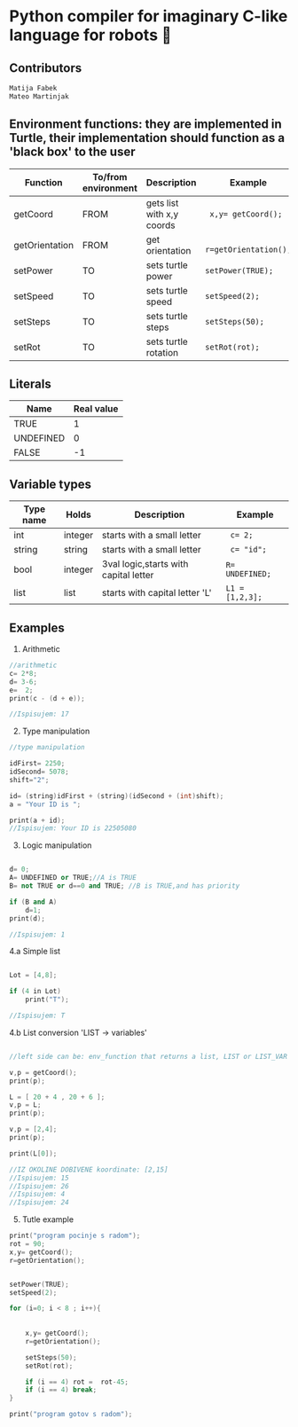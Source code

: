 # Python compiler for imaginary C-like language for robots 🤖


## Contributors
```sh
Matija Fabek
Mateo Martinjak 
```
## Environment functions: they are implemented in Turtle,  their implementation should function as a 'black box' to the user 


Function | To/from environment | Description | Example
------------ | ------------- | ------------- | -------------
getCoord | FROM | gets list with x,y coords | ``` x,y= getCoord();```
getOrientation | FROM | get orientation | ``` r=getOrientation();```
setPower | TO | sets turtle power | ```setPower(TRUE); ```
setSpeed | TO | sets turtle speed  | ```setSpeed(2); ```
setSteps | TO | sets turtle steps | ```setSteps(50); ```
setRot | TO | sets turtle rotation | ```setRot(rot); ```

## Literals


Name | Real value
------------ | -------------
TRUE | 1
UNDEFINED | 0
FALSE | -1


## Variable types

Type name | Holds | Description | Example
------------ | ------------- | ------------- | -------------
int | integer | starts with a small letter | ``` c= 2;```
string | string | starts with a small letter | ``` c= "id";```
bool | integer | 3val logic,starts with capital letter | ```R= UNDEFINED; ```
list | list | starts with capital letter 'L' | ```L1 = [1,2,3]; ```



## Examples

1. Arithmetic

```cpp
//arithmetic
c= 2*8;
d= 3-6;
e=  2;
print(c - (d + e));

//Ispisujem: 17
```

2. Type manipulation

```cpp
//type manipulation

idFirst= 2250;
idSecond= 5078;
shift="2";

id= (string)idFirst + (string)(idSecond + (int)shift);
a = "Your ID is ";

print(a + id);
//Ispisujem: Your ID is 22505080
```

3. Logic manipulation

```cpp

d= 0;
A= UNDEFINED or TRUE;//A is TRUE
B= not TRUE or d==0 and TRUE; //B is TRUE,and has priority

if (B and A)
    d=1;
print(d);

//Ispisujem: 1
```

4.a Simple list 
```cpp

Lot = [4,8];

if (4 in Lot)
    print("T");

//Ispisujem: T
```   
4.b List conversion 'LIST -> variables'

```cpp

//left side can be: env_function that returns a list, LIST or LIST_VAR

v,p = getCoord();
print(p);

L = [ 20 + 4 , 20 + 6 ];
v,p = L;
print(p);

v,p = [2,4];
print(p);

print(L[0]);

//IZ OKOLINE DOBIVENE koordinate: [2,15]
//Ispisujem: 15
//Ispisujem: 26
//Ispisujem: 4
//Ispisujem: 24
```

5. Tutle example

```cpp
print("program pocinje s radom");
rot = 90;
x,y= getCoord();
r=getOrientation();


setPower(TRUE);
setSpeed(2);

for (i=0; i < 8 ; i++){
    
    
    x,y= getCoord();
    r=getOrientation();

    setSteps(50);
    setRot(rot);

    if (i == 4) rot =  rot-45;
    if (i == 4) break;
}

print("program gotov s radom");
```
